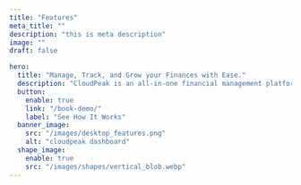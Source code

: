 ```yaml
---
title: "Features"
meta_title: ""
description: "this is meta description"
image: ""
draft: false

hero:
  title: "Manage, Track, and Grow your Finances with Ease."
  description: "CloudPeak is an all-in-one financial management platform designed to simplify your financial life. From tracking expenses and setting budgets to planning for the future, our powerful tools and intuitive interface help you take control of your financial journey."
  button:
    enable: true
    link: "/book-demo/"
    label: "See How It Works"
  banner_image:
    src: "/images/desktop_features.png"
    alt: "cloudpeak dashboard"
  shape_image:
    enable: true
    src: "/images/shapes/vertical_blob.webp"
---
```

